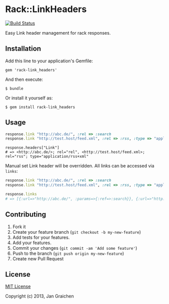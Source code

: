 # Rack::LinkHeaders

[![Build Status](https://github.com/jgraichen/rack-link_headers/workflows/Build/badge.svg?event=push)](https://github.com/jgraichen/rack-link_headers/actions?query=workflow%3ABuild)

Easy Link header management for rack responses.

## Installation

Add this line to your application's Gemfile:

    gem 'rack-link_headers'

And then execute:

    $ bundle

Or install it yourself as:

    $ gem install rack-link_headers

## Usage

```ruby
response.link "http://abc.de/", :rel => :search
response.link "http://test.host/feed.xml", :rel => :rss, :type => "application/rss+xml"
```
```
response.headers["Link"]
# => <http://abc.de/>; rel="rel", <http://test.host/feed.xml>; rel="rss"; type="application/rss+xml"
```

Manual set Link header will be overridden. All links can be
accessed via `links`:

```ruby
response.link "http://abc.de/", :rel => :search
response.link "http://test.host/feed.xml", :rel => :rss, :type => "application/rss+xml"

response.links
# => [{:url=>"http://abc.de/", :params=>{:ref=>:search}}, {:url=>"http://test.host/feed.xml", :params=>{:rel=>:rss, :type=>"application/rss+xml"}}]
```

## Contributing

1. Fork it
2. Create your feature branch (`git checkout -b my-new-feature`)
3. Add tests for your features.
4. Add your features.
5. Commit your changes (`git commit -am 'Add some feature'`)
6. Push to the branch (`git push origin my-new-feature`)
7. Create new Pull Request

## License

[MIT License](http://www.opensource.org/licenses/mit-license.php)

Copyright (c) 2013, Jan Graichen
